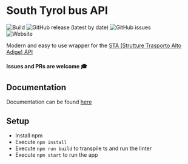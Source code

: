 # South Tyrol bus API  
![Build](https://github.com/kaffarell/southtyrol-bus-api/workflows/CI/badge.svg?branch=master) 
![GitHub release (latest by date)](https://img.shields.io/github/v/release/kaffarell/southtyrol-bus-api)
![GitHub issues](https://img.shields.io/github/issues/kaffarell/southtyrol-bus-api)  
![Website](https://img.shields.io/website?label=Heroku&logo=heroku&url=https%3A%2F%2Fsouthtyrol-bus-api.herokuapp.com%2Fapi%2F)
  
  
  
Modern and easy to use wrapper for the [STA (Strutture Trasporto Alto Adige) API](https://data.civis.bz.it/de/dataset/southtyrolean-public-transport)

#### Issues and PRs are welcome 🎓

## Documentation
Documentation can be found [here](https://github.com/kaffarell/southtyrol-bus-api/wiki)

 
 
## Setup
 * Install npm
 * Execute `npm install`
 * Execute `npm run build` to transpile ts and run the linter
 * Execute `npm start` to run the app

